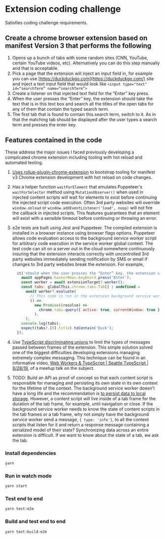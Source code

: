 # Extension coding challenge

Satisfies coding challenge requirements.

## Create a chrome browser extension based on manifest Version 3 that performs the following

1. Opens up a bunch of tabs with some random sites (CNN, YouTube, certain YouTube videos, etc). Alternatively you can do this step manually and that is acceptable.
2. Pick a page that the extension will inject an input field in, for example you can use [https://duckduckgo.com](https://duckduckgo.com/) site and inject a text input field that would look like `<input type="text" id=“searchTerm” name=“searchTerm”>`
3. Create a listener on that injected text field for the “Enter” key press.
4. When the user presses the “Enter” key, the extension should take the text that is in this text box and search all the titles of the open tabs for any of them that contain the typed search term.
5. The first tab that is found to contain this search term, switch to it. As in that the matching tab should be displayed after the user types a search term and presses the enter key.

## Features contained in the code

These address the major issues I faced previously developing a complicated chrome extension including tooling with hot reload and automated testing.

1. [Uses rollup-plugin-chrome-extension](https://github.com/extend-chrome/rollup-plugin-chrome-extension) to bootstrap tooling for manifest v3 Chrome extension development with hot reload on code changes.
2. Has a helper function `waitForElement` that emulates Puppeteer's `waitForSelector` method using `MutationObserver()` when used in injected content scripts will wait for elements to exist before continuing the injected script code execution. Often 3rd party websites will override `window.onload` or `window.addEventListener('load', noop)` will not fire the callback in injected scripts. This features guarantees that an element will exist with a sensible timeout before continuing or throwing an error.
3. e2e tests are built using Jest and Puppeteer. The compiled extension is installed in a browser instance using browser flags options. Puppeteer allows code evaluation access to the background service worker script for arbitrary code execution in the service worker global context. The test code can sit on a server out in the cloud somewhere continuously insuring that the extension interacts correctly with uncontrolled 3rd party websites immediately sending notification by SMS or email if changes to 3rd party websites break the extension. For example,

    ```javascript
      it('should when the user presses the “Enter” key, the extension should take the text that is in this text box and search all the titles of the open tabs for any of them that contain the typed search term.', async () => {
        await appPages.hackerNews.keyboard.press('Enter');
        const worker = await extensionTarget?.worker();
        const tabs: globalThis.chrome.tabs.Tab[] | undefined =
          await worker?.evaluate(
            // This code is run in the extension background service worker global context 🔥🔥🔥
            () =>
              new Promise((resolve) =>
                chrome.tabs.query({ active: true, currentWindow: true }, resolve),
              ),  
          );
        console.log(tabs);
        expect(tabs?.[0].title).toContain('Duck');
      });
    ```

4. Use [TypeScript discriminating unions](https://www.typescriptlang.org/docs/handbook/typescript-in-5-minutes-func.html#discriminated-unions) to limit the types of messages passed between frames of the extension. This simple solution solved one of the biggest difficulties developing extensions managing extremely complex messaging. This technique can be found in an informative video, [Web Workers & TypeScript | Seattle TypeScript | 8/28/19](https://www.youtube.com/watch?v=ou5DNc4HXLQ), of a meetup talk on the subject.

5. TODO: Build an API as proof of concept so that each content script is responsible for managing and persisting its own state in its own context for the lifetime of the context. The background service worker doesn't have a long life and the recommendation is [to persist data to local storage](https://developer.chrome.com/docs/extensions/mv3/service_workers/#unloading). However, a content script will live inside of a tab frame for the duration of the tab frame, for example, until navigation or close. If the background service worker needs to know the state of content scripts in the tab frames or a tab frame, why not simply have the background service worker send a message, `{ type: 'info'}`, to all the content scripts that listen for it and return a response message containing a serialized model of their state? Synchronizing data across an entire extension is difficult. If we want to know about the state of a tab, we ask the tab.

### Install dependencies

```sh
yarn
```

### Run in watch mode

```sh
yarn start
```

### Test end to end

```sh
yarn test:e2e
```

### Build and test end to end

```sh
yarn test:build-e2e
```
